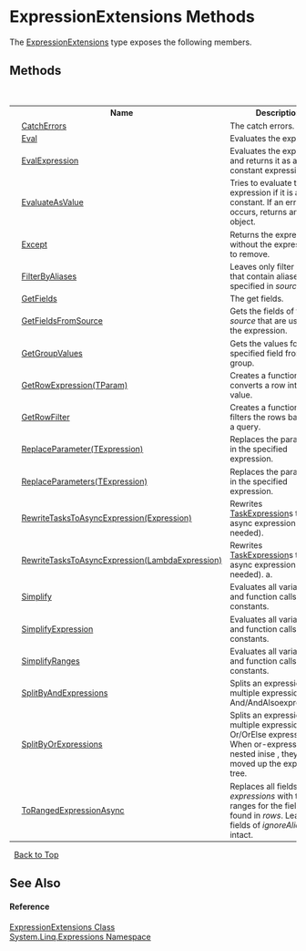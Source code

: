 # ExpressionExtensions Methods
 

The <a href="T_System_Linq_Expressions_ExpressionExtensions">ExpressionExtensions</a> type exposes the following members.


## Methods
&nbsp;<table><tr><th></th><th>Name</th><th>Description</th></tr><tr><td>![Public method](media/pubmethod.gif "Public method")![Static member](media/static.gif "Static member")</td><td><a href="M_System_Linq_Expressions_ExpressionExtensions_CatchErrors">CatchErrors</a></td><td>
The catch errors.</td></tr><tr><td>![Public method](media/pubmethod.gif "Public method")![Static member](media/static.gif "Static member")</td><td><a href="M_System_Linq_Expressions_ExpressionExtensions_Eval">Eval</a></td><td>
Evaluates the expression.</td></tr><tr><td>![Public method](media/pubmethod.gif "Public method")![Static member](media/static.gif "Static member")</td><td><a href="M_System_Linq_Expressions_ExpressionExtensions_EvalExpression">EvalExpression</a></td><td>
Evaluates the expression and returns it as a constant expression.</td></tr><tr><td>![Public method](media/pubmethod.gif "Public method")![Static member](media/static.gif "Static member")</td><td><a href="M_System_Linq_Expressions_ExpressionExtensions_EvaluateAsValue">EvaluateAsValue</a></td><td>
Tries to evaluate the expression if it is a constant. If an error occurs, returns an <a href="T_ConnectQl_Results_Error">Error</a> object.</td></tr><tr><td>![Public method](media/pubmethod.gif "Public method")![Static member](media/static.gif "Static member")</td><td><a href="M_System_Linq_Expressions_ExpressionExtensions_Except">Except</a></td><td>
Returns the expression without the expressions to remove.</td></tr><tr><td>![Public method](media/pubmethod.gif "Public method")![Static member](media/static.gif "Static member")</td><td><a href="M_System_Linq_Expressions_ExpressionExtensions_FilterByAliases">FilterByAliases</a></td><td>
Leaves only filter parts that contain aliases specified in *sources*.</td></tr><tr><td>![Public method](media/pubmethod.gif "Public method")![Static member](media/static.gif "Static member")</td><td><a href="M_System_Linq_Expressions_ExpressionExtensions_GetFields">GetFields</a></td><td>
The get fields.</td></tr><tr><td>![Public method](media/pubmethod.gif "Public method")![Static member](media/static.gif "Static member")</td><td><a href="M_System_Linq_Expressions_ExpressionExtensions_GetFieldsFromSource">GetFieldsFromSource</a></td><td>
Gets the fields of the *source* that are used in the expression.</td></tr><tr><td>![Public method](media/pubmethod.gif "Public method")![Static member](media/static.gif "Static member")</td><td><a href="M_System_Linq_Expressions_ExpressionExtensions_GetGroupValues">GetGroupValues</a></td><td>
Gets the values for the specified field from a group.</td></tr><tr><td>![Public method](media/pubmethod.gif "Public method")![Static member](media/static.gif "Static member")</td><td><a href="M_System_Linq_Expressions_ExpressionExtensions_GetRowExpression__1">GetRowExpression(TParam)</a></td><td>
Creates a function that converts a row into a value.</td></tr><tr><td>![Public method](media/pubmethod.gif "Public method")![Static member](media/static.gif "Static member")</td><td><a href="M_System_Linq_Expressions_ExpressionExtensions_GetRowFilter">GetRowFilter</a></td><td>
Creates a function that filters the rows based on a query.</td></tr><tr><td>![Public method](media/pubmethod.gif "Public method")![Static member](media/static.gif "Static member")</td><td><a href="M_System_Linq_Expressions_ExpressionExtensions_ReplaceParameter__1">ReplaceParameter(TExpression)</a></td><td>
Replaces the parameter in the specified expression.</td></tr><tr><td>![Public method](media/pubmethod.gif "Public method")![Static member](media/static.gif "Static member")</td><td><a href="M_System_Linq_Expressions_ExpressionExtensions_ReplaceParameters__1">ReplaceParameters(TExpression)</a></td><td>
Replaces the parameters in the specified expression.</td></tr><tr><td>![Public method](media/pubmethod.gif "Public method")![Static member](media/static.gif "Static member")</td><td><a href="M_System_Linq_Expressions_ExpressionExtensions_RewriteTasksToAsyncExpression">RewriteTasksToAsyncExpression(Expression)</a></td><td>
Rewrites <a href="T_ConnectQl_Expressions_TaskExpression">TaskExpression</a>s to an async expression (if needed).</td></tr><tr><td>![Public method](media/pubmethod.gif "Public method")![Static member](media/static.gif "Static member")</td><td><a href="M_System_Linq_Expressions_ExpressionExtensions_RewriteTasksToAsyncExpression_1">RewriteTasksToAsyncExpression(LambdaExpression)</a></td><td>
Rewrites <a href="T_ConnectQl_Expressions_TaskExpression">TaskExpression</a>s to an async expression (if needed). a.</td></tr><tr><td>![Public method](media/pubmethod.gif "Public method")![Static member](media/static.gif "Static member")</td><td><a href="M_System_Linq_Expressions_ExpressionExtensions_Simplify">Simplify</a></td><td>
Evaluates all variables and function calls on constants.</td></tr><tr><td>![Public method](media/pubmethod.gif "Public method")![Static member](media/static.gif "Static member")</td><td><a href="M_System_Linq_Expressions_ExpressionExtensions_SimplifyExpression">SimplifyExpression</a></td><td>
Evaluates all variables and function calls on constants.</td></tr><tr><td>![Public method](media/pubmethod.gif "Public method")![Static member](media/static.gif "Static member")</td><td><a href="M_System_Linq_Expressions_ExpressionExtensions_SimplifyRanges">SimplifyRanges</a></td><td>
Evaluates all variables and function calls on constants.</td></tr><tr><td>![Public method](media/pubmethod.gif "Public method")![Static member](media/static.gif "Static member")</td><td><a href="M_System_Linq_Expressions_ExpressionExtensions_SplitByAndExpressions">SplitByAndExpressions</a></td><td>
Splits an expression into multiple expression by And/AndAlsoexpressions.</td></tr><tr><td>![Public method](media/pubmethod.gif "Public method")![Static member](media/static.gif "Static member")</td><td><a href="M_System_Linq_Expressions_ExpressionExtensions_SplitByOrExpressions">SplitByOrExpressions</a></td><td>
Splits an expression into multiple expression by Or/OrElse expressions. When or-expressions are nested inise , they are moved up the expression tree.</td></tr><tr><td>![Public method](media/pubmethod.gif "Public method")![Static member](media/static.gif "Static member")</td><td><a href="M_System_Linq_Expressions_ExpressionExtensions_ToRangedExpressionAsync">ToRangedExpressionAsync</a></td><td>
Replaces all fields in the *expressions* with the ranges for the fields found in *rows*. Leaves all fields of *ignoreAliases* intact.</td></tr></table>&nbsp;
<a href="#expressionextensions-methods">Back to Top</a>

## See Also


#### Reference
<a href="T_System_Linq_Expressions_ExpressionExtensions">ExpressionExtensions Class</a><br /><a href="N_System_Linq_Expressions">System.Linq.Expressions Namespace</a><br />